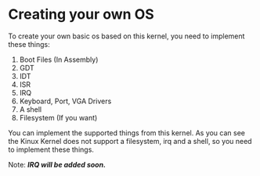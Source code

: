 # Creating your own OS
To create your own basic os based on this kernel, you need to implement these things:

1. Boot Files (In Assembly)
2. GDT
3. IDT
4. ISR
5. IRQ
6. Keyboard, Port, VGA Drivers
7. A shell
8. Filesystem (If you want)

You can implement the supported things from this kernel. As you can see the Kinux Kernel does not support a filesystem, irq and a shell, so you need to implement these things.

Note: ***IRQ will be added soon.***
